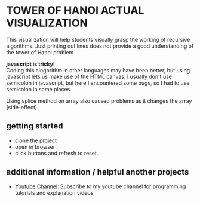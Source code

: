 # TOWER OF HANOI ACTUAL VISUALIZATION

This visualization will help students visually grasp the working of recursive algorithms. Just printing out lines does not provide a good understanding of the tower of Hanoi problem

**javascript is tricky!**  
Coding this alogorithm in other languages may have been better, but using javascript lets us make use of the HTML canvas. I usually don't use semicolon in javascript, but here I encountered some bugs, so I had to use semicolon in some places.

Using splice method on array also caused problems as it changes the array (side-effect).

## getting started

- clone the project
- open in browser
- click buttons and refresh to reset.



## additional information / helpful another projects

- [Youtube Channel](https://www.youtube.com/channel/UC80Jvdg3fN_EL4AVQpcrM3w): Subscribe to my youtube channel for programming tutorials and explanation videos.

